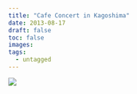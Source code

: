 ```yaml
---
title: "Cafe Concert in Kagoshima"
date: 2013-08-17
draft: false
toc: false
images:
tags: 
  - untagged
---
```


![](/images/2013-cafe-concerto.jpg)
